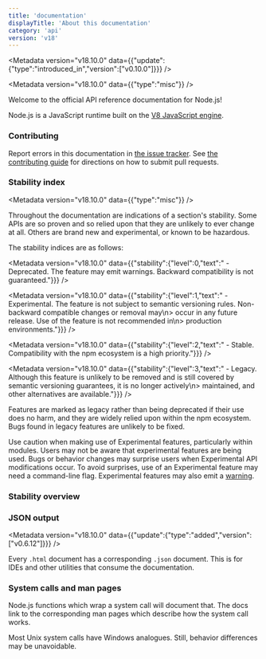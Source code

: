 ```yaml
---
title: 'documentation'
displayTitle: 'About this documentation'
category: 'api'
version: 'v18'
---
```


<Metadata version="v18.10.0" data={{"update":{"type":"introduced_in","version":["v0.10.0"]}}} />

<Metadata version="v18.10.0" data={{"type":"misc"}} />

Welcome to the official API reference documentation for Node.js!

Node.js is a JavaScript runtime built on the [V8 JavaScript engine][].

### Contributing

Report errors in this documentation in [the issue tracker][]. See
[the contributing guide][] for directions on how to submit pull requests.

### Stability index

<Metadata version="v18.10.0" data={{"type":"misc"}} />

Throughout the documentation are indications of a section's stability. Some APIs
are so proven and so relied upon that they are unlikely to ever change at all.
Others are brand new and experimental, or known to be hazardous.

The stability indices are as follows:

<Metadata version="v18.10.0" data={{"stability":{"level":0,"text":" - Deprecated. The feature may emit warnings. Backward compatibility is not guaranteed."}}} />

<Metadata version="v18.10.0" data={{"stability":{"level":1,"text":" - Experimental. The feature is not subject to semantic versioning rules. Non-backward compatible changes or removal may\n> occur in any future release. Use of the feature is not recommended in\n> production environments."}}} />

<Metadata version="v18.10.0" data={{"stability":{"level":2,"text":" - Stable. Compatibility with the npm ecosystem is a high priority."}}} />

<Metadata version="v18.10.0" data={{"stability":{"level":3,"text":" - Legacy. Although this feature is unlikely to be removed and is still covered by semantic versioning guarantees, it is no longer actively\n> maintained, and other alternatives are available."}}} />

Features are marked as legacy rather than being deprecated if their use does no
harm, and they are widely relied upon within the npm ecosystem. Bugs found in
legacy features are unlikely to be fixed.

Use caution when making use of Experimental features, particularly within
modules. Users may not be aware that experimental features are being used.
Bugs or behavior changes may surprise users when Experimental API
modifications occur. To avoid surprises, use of an Experimental feature may need
a command-line flag. Experimental features may also emit a [warning][].

### Stability overview

### JSON output

<Metadata version="v18.10.0" data={{"update":{"type":"added","version":["v0.6.12"]}}} />

Every `.html` document has a corresponding `.json` document. This is for IDEs
and other utilities that consume the documentation.

### System calls and man pages

Node.js functions which wrap a system call will document that. The docs link
to the corresponding man pages which describe how the system call works.

Most Unix system calls have Windows analogues. Still, behavior differences may
be unavoidable.

[V8 JavaScript engine]: https://v8.dev/
[semantic versioning]: https://semver.org/
[the contributing guide]: https://github.com/nodejs/node/blob/HEAD/CONTRIBUTING.md
[the issue tracker]: https://github.com/nodejs/node/issues/new
[warning]: /api/v18/process#event-warning
